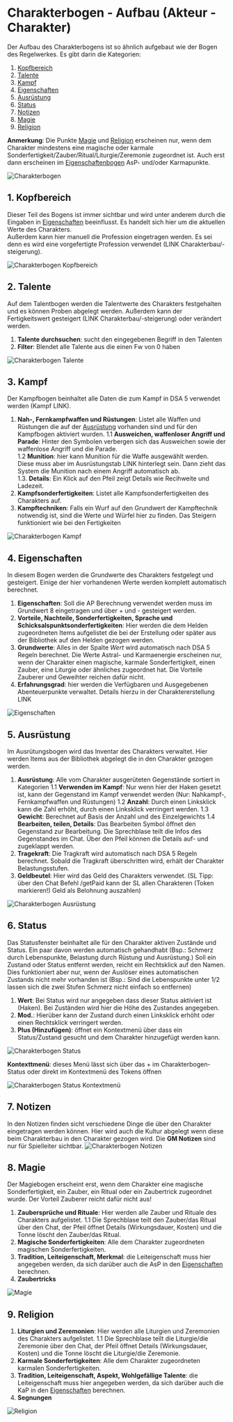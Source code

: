 # Charakterbogen - Aufbau (Akteur - Charakter)
Der Aufbau des Charakterbogens ist so ähnlich aufgebaut wie der Bogen des Regelwerkes.
Es gibt darin die Kategorien:
1. [Kopfbereich](https://github.com/Plushtoast/dsa5-foundryVTT-wiki/blob/master/ger_Charakterbogen.md#1-kopfbereich)
2. [Talente](https://github.com/Plushtoast/dsa5-foundryVTT-wiki/blob/master/ger_Charakterbogen.md#2-talente)
3. [Kampf](https://github.com/Plushtoast/dsa5-foundryVTT-wiki/blob/master/ger_Charakterbogen.md#3-kampf)
4. [Eigenschaften](https://github.com/Plushtoast/dsa5-foundryVTT-wiki/blob/master/ger_Charakterbogen.md#4-eigenschaften)
5. [Ausrüstung](https://github.com/Plushtoast/dsa5-foundryVTT-wiki/blob/master/ger_Charakterbogen.md#5-ausr%C3%BCstung)
6. [Status](https://github.com/Plushtoast/dsa5-foundryVTT-wiki/blob/master/ger_Charakterbogen.md#6-status)
7. [Notizen](https://github.com/Plushtoast/dsa5-foundryVTT-wiki/blob/master/ger_Charakterbogen.md#7-notizen)
8. [Magie](https://github.com/Plushtoast/dsa5-foundryVTT-wiki/blob/master/ger_Charakterbogen.md#8-magie)
9. [Religion](https://github.com/Plushtoast/dsa5-foundryVTT-wiki/blob/master/ger_Charakterbogen.md#9-religion)
  
**Anmerkung**: Die Punkte [Magie]() und [Religion]() erscheinen nur, wenn dem Charakter mindestens eine magische oder karmale Sonderfertigkeit/Zauber/Ritual/Liturgie/Zeremonie zugeordnet ist. Auch erst dann erscheinen im [Eigenschaftenbogen](https://github.com/Plushtoast/dsa5-foundryVTT-wiki/blob/master/ger_Charakterbogen.md#4-eigenschaften) AsP- und/oder Karmapunkte.
  
![Charakterbogen](https://user-images.githubusercontent.com/80099175/112130343-adc4ad80-8bc8-11eb-8953-1f82cd10fbf8.png)

## 1. Kopfbereich
Dieser Teil des Bogens ist immer sichtbar und wird unter anderem durch die Eingaben in [Eigenschaften](https://github.com/Plushtoast/dsa5-foundryVTT-wiki/blob/master/ger_Charakterbogen.md#4-eigenschaften) beeinflusst. Es handelt sich hier um die aktuellen Werte des Charakters.  
Außerdem kann hier manuell die Profession eingetragen werden. Es sei denn es wird eine vorgefertigte Profession verwendet (LINK Charakterbau/-steigerung).  
  
![Charakterbogen Kopfbereich](https://user-images.githubusercontent.com/80099175/112131586-faf54f00-8bc9-11eb-887a-8c8cf417bf9f.png)

## 2. Talente
Auf dem Talentbogen werden die Talentwerte des Charakters festgehalten und es können Proben abgelegt werden. Außerdem kann der Fertigkeitswert gesteigert (LINK Charakterbau/-steigerung) oder verändert werden.  
1. **Talente durchsuchen**: sucht den eingegebenen Begriff in den Talenten
1. **Filter**: Blendet alle Talente aus die einen Fw von 0 haben  
  
![Charakterbogen Talente](https://user-images.githubusercontent.com/80099175/112131981-6c350200-8bca-11eb-9f89-005632ce6e50.png)

## 3. Kampf
Der Kampfbogen beinhaltet alle Daten die zum Kampf in DSA 5 verwendet werden (Kampf LINK).  
1. **Nah-, Fernkampfwaffen und Rüstungen**: Listet alle Waffen und Rüstungen die auf der [Ausrüstung](https://github.com/Plushtoast/dsa5-foundryVTT-wiki/blob/master/ger_Charakterbogen.md#5-ausr%C3%BCstung) vorhanden sind und für den Kampfbogen aktiviert wurden. 
1.1 **Ausweichen, waffenloser Angriff und Parade**: Hinter den Symbolen verbergen sich das Ausweichen sowie der waffenlose Angriff und die Parade.   
1.2 **Munition**: hier kann Munition für die Waffe ausgewählt werden. Diese muss aber im Ausrüstungstab LINK hinterlegt sein. Dann zieht das System die Munition nach einem Angriff automatisch ab.  
1.3. **Details**: Ein Klick auf den Pfeil zeigt Details wie Recihweite und Ladezeit.
2. **Kampfsonderfertigkeiten**: Listet alle Kampfsonderfertigkeiten des Charakters auf.
3. **Kampftechniken**: Falls ein Wurf auf den Grundwert der Kampftechnik notwendig ist, sind die Werte und Würfel hier zu finden. Das Steigern funktioniert wie bei den Fertigkeiten  
  
![Charakterbogen Kampf](https://user-images.githubusercontent.com/80099175/112133821-5e807c00-8bcc-11eb-836a-ec9431cb011a.png)

## 4. Eigenschaften
In diesem Bogen werden die Grundwerte des Charakters festgelegt und gesteigert. Einige der hier vorhandenen Werte werden komplett automatisch berechnet.
1. **Eigenschaften**: Soll die AP Berechnung verwendet werden muss im Grundwert 8 eingetragen und über + und - gesteigert werden.
1. **Vorteile, Nachteile, Sonderfertigkeiten, Sprache und Schicksalspunktsonderfertigkeiten**: Hier werden die dem Helden zugeordneten Items aufgelistet
die bei der Erstellung oder später aus der Bibliothek auf den Helden gezogen werden. 
1. **Grundwerte**: Alles in der Spalte *Wert* wird automatisch nach DSA 5 Regeln berechnet. Die Werte Astral- und Karmaenergie erscheinen nur, wenn der Charakter einen magische, karmale Sonderfertigkeit, einen Zauber, eine Liturgie oder ähnliches zugeordnet hat. Die Vorteile Zauberer und Geweihter reichen dafür nicht.
1. **Erfahrungsgrad**: hier werden die Verfügbaren und Ausgegebenen Abenteuerpunkte verwaltet. Details hierzu in der Charaktererstellung LINK  
  
![Eigenschaften](https://user-images.githubusercontent.com/80099175/112108651-c759fb00-8bb0-11eb-9854-697551f5f667.png)  

## 5. Ausrüstung
Im Ausrütungsbogen wird das Inventar des Charakters verwaltet. Hier werden Items aus der Bibliothek abgelegt die in den Charakter gezogen werden.
1. **Ausrüstung**: Alle vom Charakter ausgerüteten Gegenstände sortiert in Kategorien
1.1 **Verwenden im Kampf**: Nur wenn hier der Haken gesetzt ist, kann der Gegenstand im Kampf verwendet werden (Nur: Nahkampf-, Fernkampfwaffen und Rüstungen) 
1.2 **Anzahl**: Durch einen Linksklick kann die Zahl erhöht, durch einen Linksklick verringert werden.
1.3 **Gewicht**: Berechnet auf Basis der Anzahl und des Einzelgewichts
1.4 **Bearbeiten, teilen, Details**: Das Bearbeiten Symbol öffnet den Gegenstand zur Bearbeitung. Die Sprechblase teilt die Infos des Gegenstandes im Chat. 
Über den Pfeil können die Details auf- und zugeklappt werden.
2. **Tragekraft**: Die Tragkraft wird automatisch nach DSA 5 Regeln berechnet. Sobald die Tragkraft überschritten wird, erhält der Charakter Belastungsstufen.
3. **Geldbeutel**: Hier wird das Geld des Charakters verwendet. (SL Tipp: über den Chat Befehl /getPaid kann der SL allen Charakteren (Token markieren!) Geld als Belohnung auszahlen)  
  
![Charakterbogen Ausrüstung](https://user-images.githubusercontent.com/80099175/112141398-86281200-8bd5-11eb-8e58-b2aa7633b982.png)

## 6. Status
Das Statusfenster beinhaltet alle für den Charakter aktiven Zustände und Status. Ein paar davon werden automatisch gehandhabt (Bsp.: Schmerz durch Lebenspunkte,
Belastung durch Rüstung und Ausrüstung.) Soll ein Zustand oder Status entfernt werden, reicht ein Rechtsklick auf den Namen. Dies funktioniert aber nur, wenn der Auslöser eines automatischen Zustands nicht mehr vorhanden ist (Bsp.: Sind die Lebenspunkte unter 1/2 lassen sich die zwei Stufen Schmerz nicht einfach so entfernen)
1. **Wert**: Bei Status wird nur angegeben dass dieser Status aktiviert ist (Haken). Bei Zuständen wird hier die Höhe des Zustandes angegeben.
2. **Mod.**: Hierüber kann der Zustand durch einen Linksklick erhöht oder einen Rechtsklick verringert werden.
3. **Plus (Hinzufügen)**: öffnet ein Kontextmenü über dass ein Status/Zustand gesucht und dem Charakter hinzugefügt werden kann.  
  
![Charakterbogen Status](https://user-images.githubusercontent.com/80099175/112144638-c7222580-8bd9-11eb-9696-3aff6af5e145.png)  
  
**Kontexttmenü**: dieses Menü lässt sich über das + im Charakterbogen-Status oder direkt im Kontextmenü des Tokens öffnen  
  
![Charakterbogen Status Kontextmenü](https://user-images.githubusercontent.com/80099175/112149436-41a17400-8bdf-11eb-8fd9-f950c18b7196.png)  
 
## 7. Notizen
In den Notizen finden sicht verschiedene Dinge die über den Charakter eingetragen werden können. Hier wird auch die Kultur abgelegt wenn diese beim Charakterbau in den Charakter gezogen wird. Die **GM Notizen** sind nur für Spielleiter sichtbar.
![Charakterbogen Notizen](https://user-images.githubusercontent.com/80099175/112149840-b4125400-8bdf-11eb-9577-1d78333392ad.png)

## 8. Magie
Der Magiebogen erscheint erst, wenn dem Charakter eine magische Sonderfertigkeit, ein Zauber, ein Ritual oder ein Zaubertrick zugeordnet wurde. Der Vorteil Zauberer reicht dafür nicht aus!  
1. **Zaubersprüche und Rituale**: Hier werden alle Zauber und Rituale des Charakters aufgelistet.
  1.1 Die Sprechblase teilt den Zauber/das Ritual über den Chat, der Pfeil öffnet Details (Wirkungsdauer, Kosten) und die Tonne löscht den Zauber/das Ritual.   
2. **Magische Sonderfertigkeiten**: Alle dem Charakter zugeordneten magischen Sonderfertigkeiten.
3. **Tradition, Leiteigenschaft, Merkmal**: die Leiteigenschaft muss hier angegeben werden, da sich darüber auch die AsP in den [Eigenschaften](https://github.com/Plushtoast/dsa5-foundryVTT-wiki/blob/master/ger_Charakterbogen.md#4-eigenschaften) berechnen.
4. **Zaubertricks**  
  
![Magie](https://user-images.githubusercontent.com/80099175/112474961-8a3c6700-8d70-11eb-9f3b-900c64e1a2b8.png) 

## 9. Religion
1. **Liturgien und Zeremonien**: Hier werden alle Liturgien und Zeremonien des Charakters aufgelistet.
  1.1 Die Sprechblase teilt die Liturgie/die Zeremonie über den Chat, der Pfeil öffnet Details (Wirkungsdauer, Kosten) und die Tonne löscht die Liturgie/die Zeremonie.   
2. **Karmale Sonderfertigkeiten**: Alle dem Charakter zugeordneten karmalen Sonderfertigkeiten.
3. **Tradition, Leiteigenschaft, Aspekt, Wohlgefällige Talente**: die Leiteigenschaft muss hier angegeben werden, da sich darüber auch die KaP in den [Eigenschaften](https://github.com/Plushtoast/dsa5-foundryVTT-wiki/blob/master/ger_Charakterbogen.md#4-eigenschaften) berechnen.
4. **Segnungen**  
  
![Religion](https://user-images.githubusercontent.com/80099175/112478313-29af2900-8d74-11eb-8344-d68b8f35dbe6.png)
